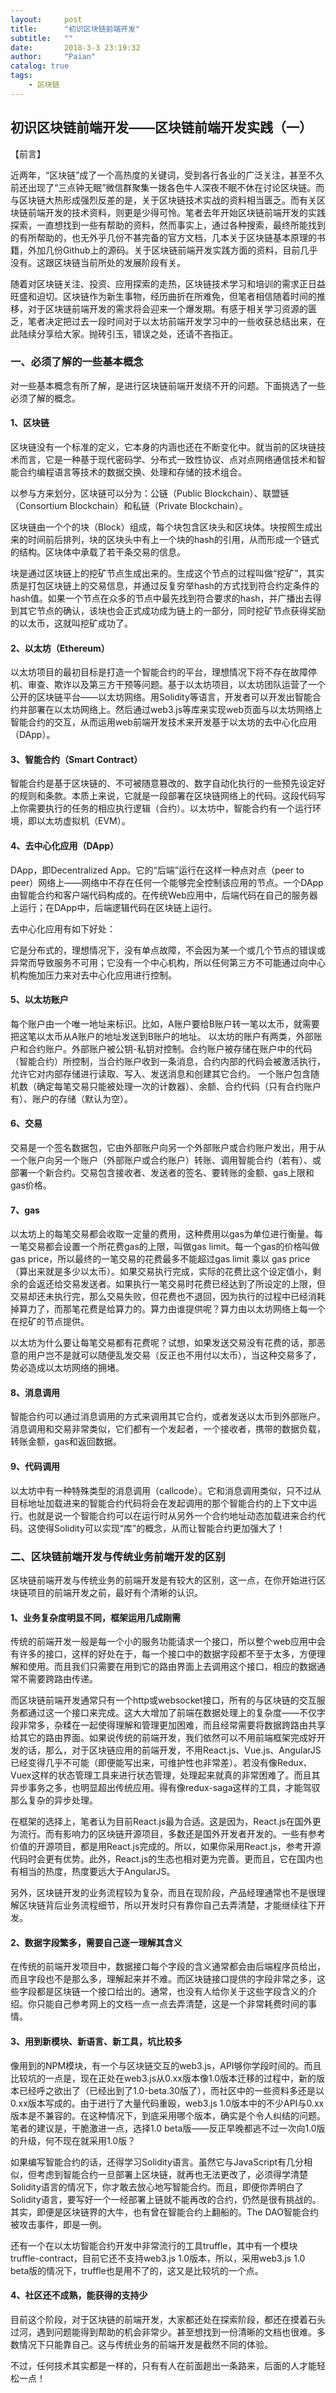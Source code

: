 ```yaml
---
layout:     post
title:      "初识区块链前端开发"
subtitle:   ""
date:       2018-3-3 23:19:32
author:     "Paian"
catalog: true
tags:
    - 区块链
---
```


## 初识区块链前端开发——区块链前端开发实践（一）

【前言】

近两年，“区块链”成了一个高热度的关键词，受到各行各业的广泛关注，甚至不久前还出现了“三点钟无眠”微信群聚集一拨各色牛人深夜不眠不休在讨论区块链。而与区块链大热形成强烈反差的是，关于区块链技术实战的资料相当匮乏。而有关区块链前端开发的技术资料，则更是少得可怜。笔者去年开始区块链前端开发的实践探索，一直想找到一些有帮助的资料，然而事实上，通过各种搜索，最终所能找到的有所帮助的，也无外乎几份不甚完备的官方文档，几本关于区块链基本原理的书籍，外加几份Github上的源码。关于区块链前端开发实践方面的资料，目前几乎没有。这跟区块链当前所处的发展阶段有关。

随着对区块链关注、投资、应用探索的走热，区块链技术学习和培训的需求正日益旺盛和迫切。区块链作为新生事物，经历曲折在所难免，但笔者相信随着时间的推移，对于区块链前端开发的需求将会迎来一个爆发期。有感于相关学习资源的匮乏，笔者决定把过去一段时间对于以太坊前端开发学习中的一些收获总结出来，在此陆续分享给大家。抛砖引玉，错误之处，还请不吝指正。

### 一、必须了解的一些基本概念

对一些基本概念有所了解，是进行区块链前端开发绕不开的问题。下面挑选了一些必须了解的概念。

#### 1、区块链

区块链没有一个标准的定义，它本身的内涵也还在不断变化中。就当前的区块链技术而言，它是一种基于现代密码学、分布式一致性协议、点对点网络通信技术和智能合约编程语言等技术的数据交换、处理和存储的技术组合。

以参与方来划分，区块链可以分为：公链（Public Blockchain）、联盟链（Consortium
Blockchain）和私链（Private Blockchain）。

区块链由一个个的块（Block）组成，每个块包含区块头和区块体。块按照生成出来的时间前后排列，块的区块头中有上一个块的hash的引用，从而形成一个链式的结构。区块体中承载了若干条交易的信息。

块是通过区块链上的挖矿节点生成出来的。生成这个节点的过程叫做“挖矿”，其实质是打包区块链上的交易信息，并通过反复穷举hash的方式找到符合约定条件的hash值。如果一个节点在众多的节点中最先找到符合要求的hash，并广播出去得到其它节点的确认，该块也会正式成功成为链上的一部分，同时挖矿节点获得奖励的以太币，这就叫挖矿成功了。

#### 2、以太坊（Ethereum）

以太坊项目的最初目标是打造一个智能合约的平台，理想情况下将不存在故障停机、审查、欺诈以及第三方干预等问题。基于以太坊项目，以太坊团队运营了一个公开的区块链平台——以太坊网络。用Solidity等语言，开发者可以开发出智能合约并部署在以太坊网络上。然后通过web3.js等库来实现web页面与以太坊网络上智能合约的交互，从而运用web前端开发技术来开发基于以太坊的去中心化应用（DApp）。

#### 3、智能合约（Smart Contract）

智能合约是基于区块链的、不可被随意篡改的、数字自动化执行的一些预先设定好的规则和条款。本质上来说，它就是一段部署在区块链网络上的代码。这段代码写上你需要执行的任务的相应执行逻辑（合约）。以太坊中，智能合约有一个运行环境，即以太坊虚拟机（EVM）。

#### 4、去中心化应用（DApp）

DApp，即Decentralized App。它的“后端”运行在这样一种点对点（peer to peer）网络上——网络中不存在任何一个能够完全控制该应用的节点。一个DApp由智能合约和客户端代码构成的。在传统Web应用中，后端代码在自己的服务器上运行；在DApp中，后端逻辑代码在区块链上运行。

去中心化应用有如下好处：

它是分布式的，理想情况下，没有单点故障，不会因为某一个或几个节点的错误或异常而导致服务不可用；它没有一个中心机构，所以任何第三方不可能通过向中心机构施加压力来对去中心化应用进行控制。

#### 5、以太坊账户

每个账户由一个唯一地址来标识。比如，A账户要给B账户转一笔以太币，就需要把这笔以太币从A账户的地址发送到B账户的地址。
以太坊的账户有两类，外部账户和合约账户。外部账户被公钥-私钥对控制。合约账户被存储在账户中的代码（智能合约）所控制，当合约账户收到一条消息，合约内部的代码会被激活执行，允许它对内部存储进行读取、写入、发送消息和创建其它合约。
一个账户包含随机数（确定每笔交易只能被处理一次的计数器）、余额、合约代码（只有合约账户有）、账户的存储（默认为空）。

#### 6、交易

交易是一个签名数据包，它由外部账户向另一个外部账户或合约账户发出，用于从一个账户向另一个账户（外部账户或合约账户）转账、调用智能合约（若有）、或部署一个新合约。交易包含接收者、发送者的签名、要转账的金额、gas上限和gas价格。

#### 7、gas

以太坊上的每笔交易都会收取一定量的费用，这种费用以gas为单位进行衡量。每一笔交易都会设置一个所花费gas的上限，叫做gas limit。每一个gas的价格叫做gas price，所以最终的一笔交易的花费最多不能超过gas limit 乘以 gas price（算出来就是多少以太币）。如果交易执行完成，实际的花费比这个设定值小，剩余的会返还给交易发送者。如果执行一笔交易时花费已经达到了所设定的上限，但交易却还未执行完，那么交易失败，但花费也不退回，因为执行的过程中已经消耗掉算力了，而那笔花费是给算力的。算力由谁提供呢？算力由以太坊网络上每一个在挖矿的节点提供。

以太坊为什么要让每笔交易都有花费呢？试想，如果发送交易没有花费的话，那恶意的用户岂不是就可以随便乱发交易（反正也不用付以太币），当这种交易多了，势必造成以太坊网络的拥堵。

#### 8、消息调用

智能合约可以通过消息调用的方式来调用其它合约，或者发送以太币到外部账户。消息调用和交易非常类似，它们都有一个发起者，一个接收者，携带的数据负载，转账金额，gas和返回数据。

#### 9、代码调用

以太坊中有一种特殊类型的消息调用（callcode）。它和消息调用类似，只不过从目标地址加载进来的智能合约代码将会在发起调用的那个智能合约的上下文中运行。也就是说一个智能合约可以在运行时从另外一个合约地址动态加载进来合约代码。这使得Solidity可以实现“库”的概念，从而让智能合约更加强大了！

### 二、区块链前端开发与传统业务前端开发的区别

区块链前端开发与传统业务的前端开发是有较大的区别，这一点，在你开始进行区块链项目的前端开发之前，最好有个清晰的认识。

#### 1、业务复杂度明显不同，框架运用几成刚需

传统的前端开发一般是每一个小的服务功能请求一个接口，所以整个web应用中会有许多的接口，这样的好处在于，每一个接口中的数据字段都不至于太多，方便理解和使用。而且我们只需要在用到它的路由界面上去调用这个接口，相应的数据通常不需要跨路由传递。

而区块链前端开发通常只有一个http或websocket接口，所有的与区块链的交互服务都通过这一个接口来完成。这大大增加了前端在数据处理上的复杂度——不仅字段非常多，杂糅在一起使得理解和管理更加困难，而且经常需要将数据跨路由共享给其它的路由界面。如果说传统的前端开发，我们依然可以不用前端框架完成好开发的话，那么，对于区块链应用的前端开发，不用React.js、Vue.js、AngularJS已经变得几乎不可能（即便能写出来，可维护性也非常差）。若没有像Redux、Vuex这样的状态管理工具来进行状态管理，处理起来就真的非常困难了。而且其异步事务之多，也明显超出传统应用。得有像redux-saga这样的工具，才能驾驭那么复杂的异步处理。

在框架的选择上，笔者认为目前React.js最为合适。这是因为，React.js在国外更为流行。而有影响力的区块链开源项目，多数还是国外开发者开发的。一些有参考价值的开源项目，都是用React.js完成的。所以，如果你采用React.js，参考开源代码时会更有优势。此外，React.js的生态也相对更为完善。更而且，它在国内也有相当的热度，热度要远大于AngularJS。

另外，区块链开发的业务流程较为复杂，而且在现阶段，产品经理通常也不是很理解区块链背后业务流程细节，所以开发时只有靠你自己去弄清楚，才能继续往下开发。

#### 2、数据字段繁多，需要自己逐一理解其含义

在传统的前端开发项目中，数据接口每个字段的含义通常都会由后端程序员给出，而且字段也不是那么多，理解起来并不难。而区块链接口提供的字段非常之多，这些字段都是区块链一个接口给出的。通常，也没有人给你关于这些字段含义的介绍。你只能自己参考网上的文档一点一点去弄清楚，这是一个非常耗费时间的事情。

#### 3、用到新模块、新语言、新工具，坑比较多

像用到的NPM模块，有一个与区块链交互的web3.js，API够你学段时间的。而且比较坑的一点是，现在正处在web3.js从0.xx版本像1.0版本迁移的过程中，新的版本已经呼之欲出了（已经出到了1.0-beta.30版了），而社区中的一些资料多还是以0.xx版本写成的。由于进行了大量代码重殴，web3.js 1.0版本中的不少API与0.xx版本是不兼容的。在这种情况下，到底采用哪个版本，确实是个令人纠结的问题。笔者的建议是，干脆激进一点，选择1.0 beta版——反正早晚都逃不过一次向1.0版的升级，何不现在就采用1.0版？

如果编写智能合约的话，还得学习Solidity语言。虽然它与JavaScript有几分相似，但考虑到智能合约一旦部署上区块链，就再也无法更改了，必须得学清楚Solidity语言的情况下，你才敢去放心地写智能合约。而且，即便你弄明白了Solidity语言，要写好一个一经部署上链就不能再改的合约，仍然是很有挑战的。其实，即便是区块链界的大牛，也有曾在智能合约上翻船的。The DAO智能合约被攻击事件，即是一例。

还有一个在以太坊智能合约开发中非常流行的工具truffle，其中有一个模块truffle-contract，目前它还不支持web3.js 1.0版本，所以，采用web3.js 1.0 beta版的情况下，truffle也是用不了的，这又是比较坑的一个点。

#### 4、社区还不成熟，能获得的支持少

目前这个阶段，对于区块链的前端开发，大家都还处在探索阶段，都还在摸着石头过河，遇到问题能得到帮助的机会非常少。甚至想找到一份清晰的文档也很难。多数情况下只能靠自己。这与传统业务的前端开发是截然不同的体验。

不过，任何技术其实都是一样的，只有有人在前面趟出一条路来，后面的人才能轻松一点！